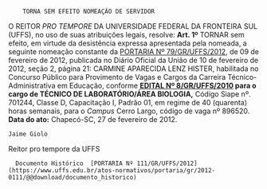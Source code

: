         TORNA SEM EFEITO NOMEAÇÃO DE SERVIDOR  

 O REITOR *PRO TEMPORE*  DA UNIVERSIDADE FEDERAL DA FRONTEIRA SUL (UFFS), no uso de suas atribuições legais, resolve:   **Art. 1º**  TORNAR sem efeito, em virtude da desistência expressa apresentada pela nomeada, a seguinte nomeação constante da [PORTARIA Nº 79/GR/UFFS/2012](https://www.uffs.edu.br/atos-normativos/portaria/gr/2012-0079), de 09 de fevereiro de 2012, publicada no Diário Oficial da União de 10 de fevereiro de 2012, seção 2, página 21: CARMINE APARECIDA LENZ HISTER, habilitada no Concurso Público para Provimento de Vagas e Cargos da Carreira Técnico-Administrativa em Educação, conforme **[EDITAL Nº 8/GR/UFFS/2010](https://www.uffs.edu.br/atos-normativos/edital/gr/2010-0008) para o cargo de TÉCNICO DE LABORATÓRIO/ÁREA BIOLOGIA,**  Código Siape nº. 701244, Classe D, Capacitação I, Padrão 01, em regime de 40 (quarenta) horas semanais, para o *Campus*  Cerro Largo, código de vaga nº 896520.        **Data do ato:** Chapecó-SC, 27 de fevereiro de 2012.   
 

    Jaime Giolo   
 Reitor pro tempore da UFFS 

      Documento Histórico  [PORTARIA Nº 111/GR/UFFS/2012](https://www.uffs.edu.br/atos-normativos/portaria/gr/2012-0111/@@download/documento_historico)     
      